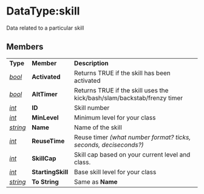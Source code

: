 # DataType:skill

Data related to a particular skill

## Members

|  |  |  |
| :--- | :--- | :--- |
| **Type** | **Member** | **Description** |
| [_bool_](datatype-bool.md) | **Activated** | Returns TRUE if the skill has been activated |
| [_bool_](datatype-bool.md) | **AltTimer** | Returns TRUE if the skill uses the kick/bash/slam/backstab/frenzy timer |
| [_int_](datatype-int.md) | **ID** | Skill number |
| [_int_](datatype-int.md) | **MinLevel** | Minimum level for your class |
| [_string_](datatype-string.md) | **Name** | Name of the skill |
| [_int_](datatype-int.md) | **ReuseTime** | Reuse timer _\(what number format? ticks, seconds, deciseconds?\)_ |
| [_int_](datatype-int.md) | **SkillCap** | Skill cap based on your current level and class. |
| [_int_](datatype-int.md) | **StartingSkill** | Base skill level for your class |
| [_string_](datatype-string.md) | **To String** | Same as **Name** |

